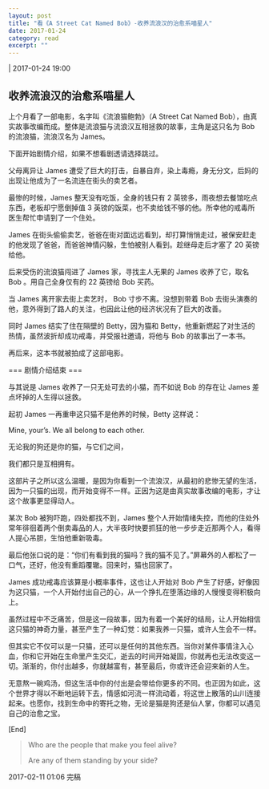 ```yaml
---
layout: post
title: "看《A Street Cat Named Bob》-收养流浪汉的治愈系喵星人" 
date: 2017-01-24
category: read 
excerpt: ""
---
```


| 2017-01-24 19:00

## 收养流浪汉的治愈系喵星人

上个月看了一部电影，名字叫《流浪猫鲍勃》（A Street Cat Named Bob），由真实故事改编而成。整体是流浪猫与流浪汉互相拯救的故事，主角是这只名为 Bob 的流浪猫，流浪汉名为 James。

下面开始剧情介绍，如果不想看剧透请选择跳过。

父母离异让 James 遭受了巨大的打击，自暴自弃，染上毒瘾，身无分文，后妈的出现让他成为了一名流连在街头的卖艺者。

最惨的时候，James 整天没有吃饭，全身的钱只有 2 英镑多，雨夜想去餐馆吃点东西，老板却宁愿倒掉值 3 英镑的饭菜，也不卖给钱不够的他。所幸他的戒毒所医生帮忙申请到了一个住处。

James 在街头偷偷卖艺，爸爸在街对面远远看到，却打算悄悄走过，被保安赶走的他发现了爸爸，而爸爸神情闪躲，生怕被别人看到。趁继母走后才塞了 20 英镑给他。

后来受伤的流浪猫闯进了 James 家，寻找主人无果的 James 收养了它，取名 Bob 。用自己全身仅有的 22 英镑给 Bob 买药。

当 James 离开家去街上卖艺时， Bob 寸步不离。没想到带着 Bob 去街头演奏的他，意外得到了路人的关注，也因此让他的经济状况有了巨大的改善。

同时 James 结实了住在隔壁的 Betty，因为猫和 Betty，他重新燃起了对生活的热情，虽然波折却成功戒毒，并受报社邀请，将他与 Bob 的故事出了一本书。

再后来，这本书就被拍成了这部电影。

=== 剧情介绍结束 ===

与其说是 James 收养了一只无处可去的小猫，而不如说 Bob 的存在让 James 差点坏掉的人生得以拯救。

起初 James 一再重申这只猫不是他养的时候，Betty 这样说：

Mine, your’s. We all belong to each other.

无论我的狗还是你的猫，与它们之间，

我们都只是互相拥有。

这部片子之所以这么温暖，是因为你看到一个流浪汉，从最初的悲惨无望的生活，因为一只猫的出现，而开始变得不一样。正因为这是由真实故事改编的电影，才让这个故事更显得动人。

某次 Bob 被狗吓跑，四处都找不到，James 整个人开始情绪失控，而他的住处外常年徘徊着两个倒卖毒品的人，大半夜时快要抓狂的他一步步走近那两个人，看得人提心吊胆，生怕他重新吸毒。

最后他张口说的是：“你们有看到我的猫吗？我的猫不见了。”屏幕外的人都松了一口气，还好，他没有重蹈覆辙。回来时，猫也回家了。



James 成功戒毒应该算是小概率事件，这也让人开始对 Bob 产生了好感，好像因为这只猫，一个人开始付出自己的心，从一个挣扎在堕落边缘的人慢慢变得积极向上。

虽然过程中不乏痛苦，但是这一段故事，因为有着一个美好的结局，让人开始相信这只猫的神奇力量，甚至产生了一种幻觉：如果我养一只猫，或许人生会不一样。

但其实它不仅可以是一只猫，还可以是任何的其他东西。当你对某件事情注入心血，你和它开始在生命里产生交汇，逝去的时间开始凝固，你就再也无法改变这一切。渐渐的，你付出越多，你就越富有，甚至最后，你或许还会迎来新的人生。

无意熬一碗鸡汤，但这生活中你的付出是会带给你更多的不同。也正因为如此，这个世界才得以不断地运转下去，情感如河流一样流动着，将这世上散落的山川连接起来。也愿你，找到生命中的寄托之物，无论是猫是狗还是仙人掌，你都可以遇见自己的治愈之宝。

[End]

> Who are the people that make you feel alive? 
>
>  Are any of them standing by your side?

2017-02-11 01:06 完稿